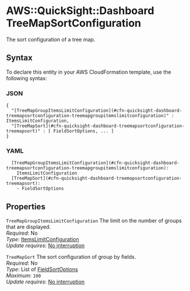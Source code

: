 # AWS::QuickSight::Dashboard TreeMapSortConfiguration<a name="aws-properties-quicksight-dashboard-treemapsortconfiguration"></a>

The sort configuration of a tree map\.

## Syntax<a name="aws-properties-quicksight-dashboard-treemapsortconfiguration-syntax"></a>

To declare this entity in your AWS CloudFormation template, use the following syntax:

### JSON<a name="aws-properties-quicksight-dashboard-treemapsortconfiguration-syntax.json"></a>

```
{
  "[TreeMapGroupItemsLimitConfiguration](#cfn-quicksight-dashboard-treemapsortconfiguration-treemapgroupitemslimitconfiguration)" : ItemsLimitConfiguration,
  "[TreeMapSort](#cfn-quicksight-dashboard-treemapsortconfiguration-treemapsort)" : [ FieldSortOptions, ... ]
}
```

### YAML<a name="aws-properties-quicksight-dashboard-treemapsortconfiguration-syntax.yaml"></a>

```
  [TreeMapGroupItemsLimitConfiguration](#cfn-quicksight-dashboard-treemapsortconfiguration-treemapgroupitemslimitconfiguration):
    ItemsLimitConfiguration
  [TreeMapSort](#cfn-quicksight-dashboard-treemapsortconfiguration-treemapsort):
    - FieldSortOptions
```

## Properties<a name="aws-properties-quicksight-dashboard-treemapsortconfiguration-properties"></a>

`TreeMapGroupItemsLimitConfiguration` <a name="cfn-quicksight-dashboard-treemapsortconfiguration-treemapgroupitemslimitconfiguration"></a>
The limit on the number of groups that are displayed\.  
_Required_: No  
_Type_: [ItemsLimitConfiguration](aws-properties-quicksight-dashboard-itemslimitconfiguration.md)  
_Update requires_: [No interruption](https://docs.aws.amazon.com/AWSCloudFormation/latest/UserGuide/using-cfn-updating-stacks-update-behaviors.html#update-no-interrupt)

`TreeMapSort` <a name="cfn-quicksight-dashboard-treemapsortconfiguration-treemapsort"></a>
The sort configuration of group by fields\.  
_Required_: No  
_Type_: List of [FieldSortOptions](aws-properties-quicksight-dashboard-fieldsortoptions.md)  
_Maximum_: `100`  
_Update requires_: [No interruption](https://docs.aws.amazon.com/AWSCloudFormation/latest/UserGuide/using-cfn-updating-stacks-update-behaviors.html#update-no-interrupt)
